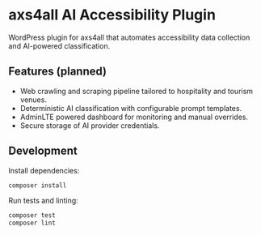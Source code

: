 # axs4all AI Accessibility Plugin

WordPress plugin for axs4all that automates accessibility data collection and AI-powered classification.

## Features (planned)
- Web crawling and scraping pipeline tailored to hospitality and tourism venues.
- Deterministic AI classification with configurable prompt templates.
- AdminLTE powered dashboard for monitoring and manual overrides.
- Secure storage of AI provider credentials.

## Development
Install dependencies:

```bash
composer install
```

Run tests and linting:

```bash
composer test
composer lint
```
